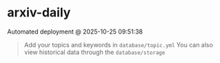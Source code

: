 # arxiv-daily
 Automated deployment @ 2025-10-25 09:51:38
> Add your topics and keywords in `database/topic.yml` 
> You can also view historical data through the `database/storage` 
